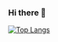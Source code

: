 ### Hi there 👋
[![Top Langs](https://github-readme-stats.vercel.app/api/top-langs/?username=Haze272&theme=synthwave)](https://github.com/anuraghazra/github-readme-stats)

<!--
**Haze272/Haze272** is a ✨ _special_ ✨ repository because its `README.md` (this file) appears on your GitHub profile.

Here are some ideas to get you started:

- 🔭 I’m currently working on ...
- 🌱 I’m currently learning ...
- 👯 I’m looking to collaborate on ...
- 🤔 I’m looking for help with ...
- 💬 Ask me about ...
- 📫 How to reach me: ...
- 😄 Pronouns: ...
- ⚡ Fun fact: ...
-->
